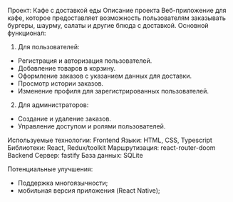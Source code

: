 Проект: Кафе с доставкой еды
Описание проекта
Веб-приложение для кафе, которое предоставляет возможность пользователям заказывать бургеры, шаурму, салаты и другие блюда с доставкой. 
Основной функционал:
1. Для пользователей:
- Регистрация и авторизация пользователей.
- Добавление товаров в корзину.
- Оформление заказов с указанием данных для доставки.
- Просмотр истории заказов.
- Изменение профиля для зарегистрированных пользователей.
2. Для администраторов:
- Создание и удаление заказов.
- Управление доступом и ролями пользователей.

Используемые технологии:
Frontend
Языки: HTML, CSS, Typescript
Библиотеки: React, Redux/toolkit
Маршрутизация: react-router-doom
Backend
Сервер: fastify
База данных: SQLite


Потенциальные улучшения:
- Поддержка многоязычности;
- мобильная версия приложения (React Native);